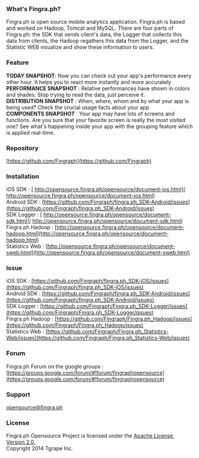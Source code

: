 ### **What's Fingra.ph?**
Fingra.ph is open source mobile analytics application. Fingra.ph is based and worked on Hadoop, Tomcat and MySQL. There are four parts of Fingra.ph: the SDK that sends client's data, the Logger that collects this data from clients, the Hadoop regathers this data from the Logger, and the Statistic WEB visualize and show these information to users.

### **Feature**
**TODAY SNAPSHOT**: Now you can	check out your app's performance every other hour. It helps you to react more instantly and more accurately  
**PERFORMANCE SNAPSHOT** : Relative performances have shown in colors and shades. Stop trying to read the data, just perceive it.  
**DISTRIBUTION SNAPSHOT** : When, where, whom and by what your app is being used? Check the crucial usage facts about your app  
**COMPONENTS SNAPSHOT** : Your app may have lots of screens and functions. Are you sure that your favorite screen is really the most visited one? See what's happening inside your app with the grouping feature which is applied real-time.  

### **Repository**
[https://github.com/Fingraph](https://github.com/Fingraph)

### **Installation**
iOS SDK : [ http://opensource.fingra.ph/opensource/document-ios.html]( http://opensource.fingra.ph/opensource/document-ios.html)  
Android SDK : [https://github.com/Fingraph/fingra.ph_SDK-Android/issues](https://github.com/Fingraph/fingra.ph_SDK-Android/issues)  
SDK Logger : [ http://opensource.fingra.ph/opensource/document-sdk.html]( http://opensource.fingra.ph/opensource/document-sdk.html)  
Fingra.ph Hadoop : [http://opensource.fingra.ph/opensource/document-hadoop.html](http://opensource.fingra.ph/opensource/document-hadoop.html)  
Statistics Web : [http://opensource.fingra.ph/opensource/document-sweb.html](http://opensource.fingra.ph/opensource/document-sweb.html)  

### **Issue**
iOS SDK : [https://github.com/Fingraph/fingra.ph_SDK-iOS/issues](https://github.com/Fingraph/fingra.ph_SDK-iOS/issues)  
Android SDK : [https://github.com/Fingraph/fingra.ph_SDK-Android/issues](https://github.com/Fingraph/fingra.ph_SDK-Android/issues)  
SDK Logger : [https://github.com/Fingraph/Fingra.ph_SDK-Logger/issues](https://github.com/Fingraph/Fingra.ph_SDK-Logger/issues)  
Fingra.ph Hadoop : [https://github.com/Fingraph/Fingra.ph_Hadoop/issues](https://github.com/Fingraph/Fingra.ph_Hadoop/issues)  
Statistics Web : [https://github.com/Fingraph/Fingra.ph_Statistics-Web/issues](https://github.com/Fingraph/Fingra.ph_Statistics-Web/issues)  

### **Forum**  
Fingra.ph Forum on the google groups : [https://groups.google.com/forum/#!forum/fingraphopensource](https://groups.google.com/forum/#!forum/fingraphopensource)  

### **Support**
opensource@fingra.ph  

### **License**
Fingra.ph Opensource Project is licensed under the [Apache License, Version 2.0.](http://www.apache.org/licenses/LICENSE-2.0)  
Copyright 2014 Tgrape Inc.
